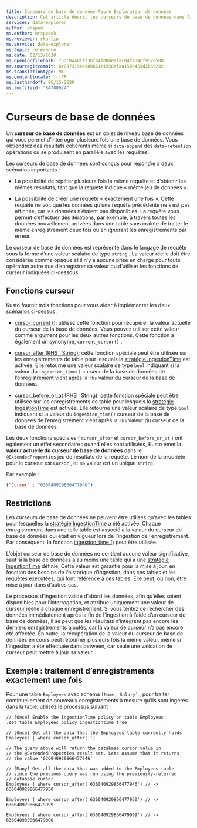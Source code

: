 ```yaml
---
title: Curseurs de base de données-Azure Explorateur de données
description: Cet article décrit les curseurs de base de données dans Azure Explorateur de données.
services: data-explorer
author: orspod
ms.author: orspodek
ms.reviewer: rkarlin
ms.service: data-explorer
ms.topic: reference
ms.date: 02/13/2020
ms.openlocfilehash: 75dc0aa0ff23bfb4f08be9fac84fa34cf9526508
ms.sourcegitcommit: 8e097319ea989661e1958efaa1586459d2b69292
ms.translationtype: MT
ms.contentlocale: fr-FR
ms.lasthandoff: 06/15/2020
ms.locfileid: "84780624"
---
```

# <a name="database-cursors"></a>Curseurs de base de données

Un **curseur de base de données** est un objet de niveau base de données qui vous permet d’interroger plusieurs fois une base de données. Vous obtiendrez des résultats cohérents même si `data-append` des `data-retention` opérations ou se produisent en parallèle avec les requêtes.

Les curseurs de base de données sont conçus pour répondre à deux scénarios importants :

* La possibilité de répéter plusieurs fois la même requête et d’obtenir les mêmes résultats, tant que la requête indique « même jeu de données ».

* La possibilité de créer une requête « exactement une fois ». Cette requête ne voit que les données qu’une requête précédente ne s’est pas affichée, car les données n’étaient pas disponibles.
   La requête vous permet d’effectuer des itérations, par exemple, à travers toutes les données nouvellement arrivées dans une table sans crainte de traiter le même enregistrement deux fois ou en ignorant les enregistrements par erreur.

Le curseur de base de données est représenté dans le langage de requête sous la forme d’une valeur scalaire de type `string` . La valeur réelle doit être considérée comme opaque et il n’y a aucune prise en charge pour toute opération autre que d’enregistrer sa valeur ou d’utiliser les fonctions de curseur indiquées ci-dessous.

## <a name="cursor-functions"></a>Fonctions curseur

Kusto fournit trois fonctions pour vous aider à implémenter les deux scénarios ci-dessus :

* [cursor_current ()](../query/cursorcurrent.md): utilisez cette fonction pour récupérer la valeur actuelle du curseur de la base de données.
   Vous pouvez utiliser cette valeur comme argument pour les deux autres fonctions.
   Cette fonction a également un synonyme, `current_cursor()` .

* [cursor_after (RHS : String)](../query/cursorafterfunction.md): cette fonction spéciale peut être utilisée sur les enregistrements de table pour lesquels la [stratégie IngestionTime](ingestiontime-policy.md) est activée. Elle retourne une valeur scalaire de type `bool` indiquant si la valeur du `ingestion_time()` curseur de la base de données de l’enregistrement vient après la `rhs` valeur du curseur de la base de données.

* [cursor_before_or_at (RHS : String)](../query/cursorbeforeoratfunction.md): cette fonction spéciale peut être utilisée sur les enregistrements de table pour lesquels la [stratégie IngestionTime](ingestiontime-policy.md) est activée. Elle retourne une valeur scalaire de type `bool` indiquant si la valeur du `ingestion_time()` curseur de la base de données de l’enregistrement vient après la `rhs` valeur du curseur de la base de données.

Les deux fonctions spéciales ( `cursor_after` et `cursor_before_or_at` ) ont également un effet secondaire : quand elles sont utilisées, Kusto émet la **valeur actuelle du curseur de base de données** dans le `@ExtendedProperties` jeu de résultats de la requête. Le nom de la propriété pour le curseur est `Cursor` , et sa valeur est un unique `string` . 

Par exemple :

```json
{"Cursor" : "636040929866477946"}
```

## <a name="restrictions"></a>Restrictions

Les curseurs de base de données ne peuvent être utilisés qu’avec les tables pour lesquelles la [stratégie IngestionTime](ingestiontime-policy.md) a été activée. Chaque enregistrement dans une telle table est associé à la valeur du curseur de base de données qui était en vigueur lors de l’ingestion de l’enregistrement.
Par conséquent, la fonction [ingestion_time ()](../query/ingestiontimefunction.md) peut être utilisée.

L’objet curseur de base de données ne contient aucune valeur significative, sauf si la base de données a au moins une table qui a une [stratégie IngestionTime](ingestiontime-policy.md) définie.
Cette valeur est garantie pour la mise à jour, en fonction des besoins de l’historique d’ingestion, dans ces tables et les requêtes exécutées, qui font référence à ces tables. Elle peut, ou non, être mise à jour dans d’autres cas.

Le processus d’ingestion valide d’abord les données, afin qu’elles soient disponibles pour l’interrogation, et attribue uniquement une valeur de curseur réelle à chaque enregistrement. Si vous tentez de rechercher des données immédiatement après la fin de l’ingestion à l’aide d’un curseur de base de données, il se peut que les résultats n’intègrent pas encore les derniers enregistrements ajoutés, car la valeur de curseur n’a pas encore été affectée. En outre, la récupération de la valeur du curseur de base de données en cours peut retourner plusieurs fois la même valeur, même si l’ingestion a été effectuée dans between, car seule une validation de curseur peut mettre à jour sa valeur.

## <a name="example-processing-records-exactly-once"></a>Exemple : traitement d’enregistrements exactement une fois

Pour une table `Employees` avec schéma `[Name, Salary]` , pour traiter continuellement de nouveaux enregistrements à mesure qu’ils sont ingérés dans la table, utilisez le processus suivant :

```kusto
// [Once] Enable the IngestionTime policy on table Employees
.set table Employees policy ingestiontime true

// [Once] Get all the data that the Employees table currently holds 
Employees | where cursor_after('')

// The query above will return the database cursor value in
// the @ExtendedProperties result set. Lets assume that it returns
// the value '636040929866477946'

// [Many] Get all the data that was added to the Employees table
// since the previous query was run using the previously-returned
// database cursor 
Employees | where cursor_after('636040929866477946') // -> 636040929866477950

Employees | where cursor_after('636040929866477950') // -> 636040929866479999

Employees | where cursor_after('636040929866479999') // -> 636040939866479000
```
